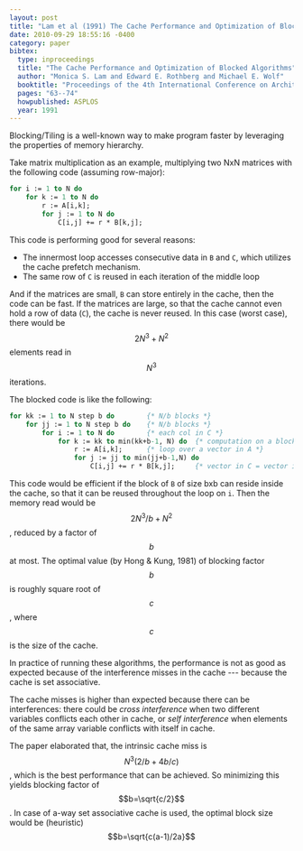 ```yaml
---
layout: post
title: "Lam et al (1991) The Cache Performance and Optimization of Blocked Algorithms (ASPLOS)"
date: 2010-09-29 18:55:16 -0400
category: paper
bibtex:
  type: inproceedings
  title: "The Cache Performance and Optimization of Blocked Algorithms"
  author: "Monica S. Lam and Edward E. Rothberg and Michael E. Wolf"
  booktitle: "Proceedings of the 4th International Conference on Architectural Support for Programming Languages and Operating Systems"
  pages: "63--74"
  howpublished: ASPLOS
  year: 1991
---
```

Blocking/Tiling is a well-known way to make program faster by leveraging the properties of memory hierarchy.

Take matrix multiplication as an example, multiplying two NxN matrices with the following code (assuming row-major):

```pascal
for i := 1 to N do
    for k := 1 to N do
        r := A[i,k];
        for j := 1 to N do
            C[i,j] += r * B[k,j];
```

This code is performing good for several reasons:

  - The innermost loop accesses consecutive data in `B` and `C`,
    which utilizes the cache prefetch mechanism.
  - The same row of `C` is reused in each iteration of the middle loop

And if the matrices are small, `B` can store entirely in the cache, then the
code can be fast. If the matrices are large, so that the cache cannot even hold
a row of data (`C`), the cache is never reused. In this case (worst case), there
would be $$2N^3+N^2$$ elements read in $$N^3$$ iterations.

The blocked code is like the following:

```pascal
for kk := 1 to N step b do        {* N/b blocks *}
    for jj := 1 to N step b do    {* N/b blocks *}
        for i := 1 to N do        {* each col in C *}
            for k := kk to min(kk+b-1, N) do  {* computation on a block in B *}
                r := A[i,k];      {* loop over a vector in A *}
                for j := jj to min(jj+b-1,N) do
                    C[i,j] += r * B[k,j];     {* vector in C = vector in A x block in B *}
```

This code would be efficient if the block of `B` of size bxb can reside inside the
cache, so that it can be reused throughout the loop on `i`. Then the memory read
would be $$2N^3/b+N^2$$, reduced by a factor of $$b$$ at most. The optimal value (by
Hong & Kung, 1981) of blocking factor $$b$$ is roughly square root of $$c$$, where $$c$$ is
the size of the cache.

In practice of running these algorithms, the performance is not as good as
expected because of the interference misses in the cache --- because the cache
is set associative.

The cache misses is higher than expected because there can be interferences:
there could be *cross interference* when two different variables conflicts each
other in cache, or *self interference* when elements of the same array variable
conflicts with itself in cache.

The paper elaborated that, the intrinsic cache miss is $$N^3(2/b+4b/c)$$, which is
the best performance that can be achieved. So minimizing this yields blocking
factor of $$b=\sqrt{c/2}$$. In case of a-way set associative cache is used, the
optimal block size would be (heuristic) $$b=\sqrt{c(a-1)/2a}$$
